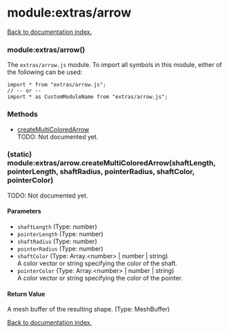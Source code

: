 # module:extras/arrow

[Back to documentation index.](index.md)

<a name='extras_arrow'></a>
### module:extras/arrow()

The <code>extras/arrow.js</code> module.
To import all symbols in this module, either of the following can be used:

    import * from "extras/arrow.js";
    // -- or --
    import * as CustomModuleName from "extras/arrow.js";

### Methods

* [createMultiColoredArrow](#extras_arrow.createMultiColoredArrow)<br>TODO: Not documented yet.

<a name='extras_arrow.createMultiColoredArrow'></a>
### (static) module:extras/arrow.createMultiColoredArrow(shaftLength, pointerLength, shaftRadius, pointerRadius, shaftColor, pointerColor)

TODO: Not documented yet.

#### Parameters

* `shaftLength` (Type: number)
* `pointerLength` (Type: number)
* `shaftRadius` (Type: number)
* `pointerRadius` (Type: number)
* `shaftColor` (Type: Array.&lt;number> | number | string)<br>A color vector or string specifying the color of the shaft.
* `pointerColor` (Type: Array.&lt;number> | number | string)<br>A color vector or string specifying the color of the pointer.

#### Return Value

A mesh buffer of the resulting shape. (Type: MeshBuffer)

[Back to documentation index.](index.md)
